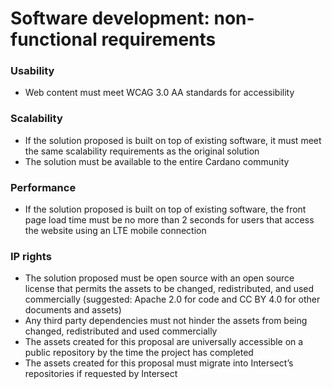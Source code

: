 # Software development: non-functional requirements

### Usability

* Web content must meet WCAG 3.0 AA standards for accessibility

### Scalability

* If the solution proposed is built on top of existing software, it must meet the same scalability requirements as the original solution
* The solution must be available to the entire Cardano community

### Performance

* If the solution proposed is built on top of existing software, the front page load time must be no more than 2 seconds for users that access the website using an LTE mobile connection

### IP rights

* The solution proposed must be open source with an open source license that permits the assets to be changed, redistributed, and used commercially (suggested: Apache 2.0 for code and CC BY 4.0 for other documents and assets)
* Any third party dependencies must not hinder the assets from being changed, redistributed and used commercially
* The assets created for this proposal are universally accessible on a public repository by the time the project has completed
* The assets created for this proposal must migrate into Intersect’s repositories if requested by Intersect
